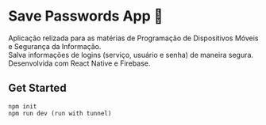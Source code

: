 # Save Passwords App 🔐

Aplicação relizada para as matérias de Programação de Dispositivos Móveis e Segurança da Informação.   
Salva informações de logins (serviço, usuário e senha) de maneira segura.   
Desenvolvida com React Native e Firebase.

## Get Started

 ``npm init``   
 ``npm run dev (run with tunnel)``




<!-- Links:
[Nomes de icones expo vector-icons](https://icons.expo.fyi ) -->